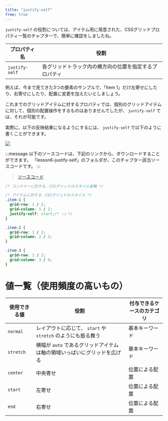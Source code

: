 ```yaml
---
title: "justify-self"
free: true
---
```


`justify-self` の役割については、アイテム用に用意された、CSSグリッドプロパティ一覧のチャプターで、簡単に確認をしましたね。

プロパティ名 | 役割
------------ | -------------
 `justify-self` | 各グリッドトラック内の横方向の位置を指定するプロパティ

例えば、今まで見てきた3つの要素のサンプルで、「Item 1」だけ左寄せにしたり、右寄せにしたり、配置に変更を加えたいとしましょう。

これまでのグリッドアイテムに対するプロパティでは、個別のグリッドアイテムに対して、個別の配置操作をするものはありませんでしたが、 `justify-self` では、それが可能です。

実際に、以下の反映結果になるようにするには、 `justify-self` で以下のように書くことができます。

![](https://storage.googleapis.com/zenn-user-upload/0zg8csrbrm6ggv0a2aeursovas6m)

:::message
以下のソースコードは、下記のリンクから、ダウンロードすることができます。
「lesson6-justify-self」のフォルダが、このチャプター該当ソースコードです。
:::

> [ソースコード](https://github.com/schabibi1/zenn-book-challenges/tree/main/lesson6-justify-self)

```css
/* コンテナーに対する、CSSグリッドのスタイル省略 */

/* アイテムに対する、CSSグリッドのスタイル */
.item-1 {
  grid-row: 1 / 2;
  grid-column: 1 / 2;
  justify-self: start;/* 👈 */
}

.item-2 {
  grid-row: 1 / 2;
  grid-column: 2 / 3;
}

.item-3 {
  grid-row: 1 / 2;
  grid-column: 3 / 4;
}
```

# 値一覧（使用頻度の高いもの）

使用できる値 | 役割 | 付与できるケースのカテゴリ
------------ | ------------- | -------------
`normal` | レイアウトに応じて、 `start` や `stretch` のようにも振る舞う | 基本キーワード
`stretch` | 横幅が `auto` であるグリッドアイテムは軸の領域いっぱいにグリッドを広げる | 基本キーワード
`center` | 中央寄せ | 位置による配置
`start` | 左寄せ | 位置による配置
`end` | 右寄せ | 位置による配置